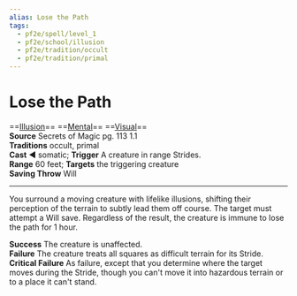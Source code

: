 ```yaml
---
alias: Lose the Path
tags:
  - pf2e/spell/level_1
  - pf2e/school/illusion
  - pf2e/tradition/occult
  - pf2e/tradition/primal
---
```


# Lose the Path

==[Illusion](Illusion.md)== ==[Mental](Mental.md)== ==[Visual](Visual.md)==  
__Source__ Secrets of Magic pg. 113 1.1  
**Traditions** occult, primal  
**Cast** ◄ somatic; **Trigger** A creature in range Strides.  
**Range** 60 feet; **Targets** the triggering creature  
**Saving Throw** Will

---

You surround a moving creature with lifelike illusions, shifting their perception of the terrain to subtly lead them off course. The target must attempt a Will save. Regardless of the result, the creature is immune to lose the path for 1 hour.

**Success** The creature is unaffected.  
**Failure** The creature treats all squares as difficult terrain for its Stride.  
**Critical Failure** As failure, except that you determine where the target moves during the Stride, though you can't move it into hazardous terrain or to a place it can't stand.
